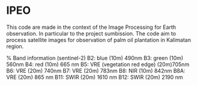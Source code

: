# IPEO
This code are made in the context of the Image Processing for Earth observation. In particular to the project sumbission. The code aim to process satellite images for observation of palm oil plantation in Kalimatan region.

% Band information (sentinel-2)
B2: blue (10m) 490nm 
B3: green (10m) 560nm 
B4: red (10m) 665 nm
B5: VRE (vegetation red edge) (20m)705nm 
B6: VRE (20m) 740nm 
B7: VRE (20m) 783nm 
B8: NIR (10m) 842nm 
B8A: VRE (20m) 865 nm
B11: SWIR (20m) 1610 nm
B12: SWIR (20m) 2190 nm 
